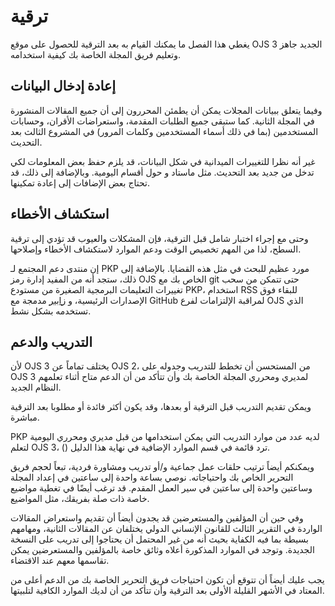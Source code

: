 # ترقية

يغطي هذا الفصل ما يمكنك القيام به بعد الترقية للحصول على موقع OJS 3 الجديد جاهز وتعليم فريق المجلة الخاصة بك كيفية استخدامه.

## إعادة إدخال البيانات
وفيما يتعلق ببيانات المجلات يمكن أن يطمئن المحررون إلى أن جميع المقالات المنشورة في المجلة الثانية. كما ستبقى جميع الطلبات المقدمة، واستعراضات الأقران، وحسابات المستخدمين (بما في ذلك أسماء المستخدمين وكلمات المرور) في المشروع الثالث بعد التحديث.

غير أنه نظرا للتغييرات الميدانية في شكل البيانات، قد يلزم حفظ بعض المعلومات لكي تدخل من جديد بعد التحديث. مثل ماستاد و حول أقسام اليومية. وبالإضافة إلى ذلك، قد تحتاج بعض الإضافات إلى إعادة تمكينها.

## استكشاف الأخطاء
وحتى مع إجراء اختبار شامل قبل الترقية، فإن المشكلات والعيوب قد تؤدي إلى ترقية السطح، لذا من المهم تخصيص الوقت ودعم الموارد لاستكشاف الأخطاء وإصلاحها.

إن منتدى دعم المجتمع لـ PKP [](https://forum.pkp.sfu.ca/) مورد عظيم للبحث في مثل هذه القضايا. بالإضافة إلى ذلك، ستجد أنه من المفيد إدارة رمز OJS الخاص بك مع git حتى تتمكن من سحب تغييرات التعليمات البرمجية الصغيرة من مستودع PKP، استخدام RSS للبقاء فوق الإصدارات الرئيسية، و [زابير](https://zapier.com/apps/github/integrations/email/11485/get-emails-with-new-github-commits) مدمجة مع GitHub لمراقبة الإلتزامات لفرع OJS الذي تستخدمه بشكل نشط.

## التدريب والدعم
لأن OJS 3 يختلف تماماً عن OJS 2، من المستحسن أن تخطط للتدريب وجدوله على OJS 3 لمديري ومحرري المجلة الخاصة بك وأن تتأكد من أن الدعم متاح أثناء تعلمهم النظام الجديد.

ويمكن تقديم التدريب قبل الترقية أو بعدها، وقد يكون أكثر فائدة أو مطلوبا بعد الترقية مباشرة.

PKP لديه عدد من موارد التدريب التي يمكن استخدامها من قبل مديري ومحرري اليومية لتعلم OJS 3، () ترد قائمة في قسم الموارد الإضافية في نهاية هذا الدليل.

ويمكنكم أيضاً ترتيب حلقات عمل جماعية و/أو تدريب ومشاورة فردية، تبعاً لحجم فريق التحرير الخاص بك واحتياجاته. نوصي بساعة واحدة إلى ساعتين في إعداد المجلة وساعتين واحدة إلى ساعتين في سير العمل المقدم. قد ترغب أيضًا في تغطية مواضيع خاصة ذات صلة بفريقك، مثل المواضيع.

وفي حين أن المؤلفين والمستعرضين قد يجدون أيضاً أن تقديم واستعراض المقالات الواردة في التقرير الثالث للقانون الإنساني الدولي يختلفان عن المقالات الثانية، ومهامهم بسيطة بما فيه الكفاية بحيث أنه من غير المحتمل أن يحتاجوا إلى تدريب على النسخة الجديدة. وتوجد في الموارد المذكورة أعلاه وثائق خاصة بالمؤلفين والمستعرضين يمكن تقاسمها معهم عند الاقتضاء.

يجب عليك أيضاً أن تتوقع أن تكون احتياجات فريق التحرير الخاصة بك من الدعم أعلى من المعتاد في الأشهر القليلة الأولى بعد الترقية وأن تتأكد من أن لديك الموارد الكافية لتلبيتها. 
